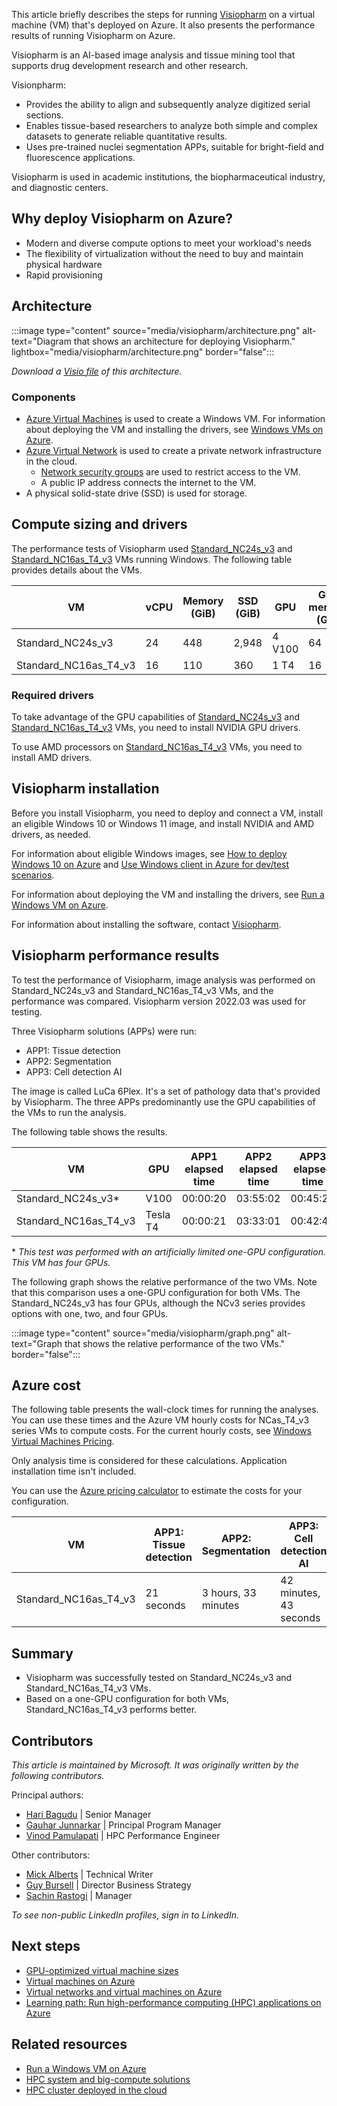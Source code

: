This article briefly describes the steps for running [Visiopharm](https://visiopharm.com) on a virtual machine (VM) that's deployed on Azure. It also presents the performance results of running Visiopharm on Azure.

Visiopharm is an AI-based image analysis and tissue mining tool that supports drug development research and other research.  

Visionpharm:

- Provides the ability to align and subsequently analyze digitized serial sections. 
- Enables tissue-based researchers to analyze both simple and complex datasets to generate reliable quantitative results.
- Uses pre-trained nuclei segmentation APPs, suitable for bright-field and fluorescence applications.

Visiopharm is used in academic institutions, the biopharmaceutical industry, and diagnostic centers.

## Why deploy Visiopharm on Azure?

- Modern and diverse compute options to meet your workload's needs
- The flexibility of virtualization without the need to buy and maintain physical hardware
- Rapid provisioning

## Architecture

:::image type="content" source="media/visiopharm/architecture.png" alt-text="Diagram that shows an architecture for deploying Visiopharm." lightbox="media/visiopharm/architecture.png" border="false":::

*Download a [Visio file](https://arch-center.azureedge.net/visiopharm.vsdx) of this
architecture.*

### Components

- [Azure Virtual Machines](https://azure.microsoft.com/services/virtual-machines) is
    used to create a Windows VM. For information about deploying the VM and installing the drivers, see [Windows VMs on Azure](../../reference-architectures/n-tier/windows-vm.yml).
- [Azure Virtual Network](https://azure.microsoft.com/services/virtual-network) is
    used to create a private network infrastructure in the cloud.
  - [Network security groups](/azure/virtual-network/network-security-groups-overview) are used to restrict access to the VM.  
  - A public IP address connects the internet to the VM.
- A physical solid-state drive (SSD) is used for storage.

## Compute sizing and drivers

The performance tests of Visiopharm used [Standard_NC24s_v3](/azure/virtual-machines/ncv3-series) and [Standard_NC16as_T4_v3](/azure/virtual-machines/nct4-v3-series) VMs running Windows. The following table provides details about the VMs.

|VM |	vCPU|	Memory (GiB)|	SSD (GiB)|	GPU	|GPU memory (GiB)|	Maximum data disks|
|-|-|-|-|-|-|-|
|Standard_NC24s_v3	|24|	448|	2,948|	4 V100|	64|	32|
|Standard_NC16as_T4_v3|	16|	110|	360|	1 T4|	16	|32|

### Required drivers

To take advantage of the GPU capabilities of [Standard_NC24s_v3](/azure/virtual-machines/ncv3-series) and [Standard_NC16as_T4_v3](/azure/virtual-machines/nct4-v3-series) VMs, you need to install NVIDIA GPU drivers.

To use AMD processors on [Standard_NC16as_T4_v3](/azure/virtual-machines/nct4-v3-series) VMs, you need to install AMD drivers.

## Visiopharm installation

Before you install Visiopharm, you need to deploy and connect a VM, install an eligible Windows 10 or Windows 11 image, and install NVIDIA and AMD drivers, as needed.

For information about eligible Windows images, see [How to deploy Windows 10 on Azure](/azure/virtual-machines/windows/windows-desktop-multitenant-hosting-deployment) and [Use Windows client in Azure for dev/test scenarios](/azure/virtual-machines/windows/client-images).

For information about deploying the VM and installing the drivers, see [Run a Windows VM on Azure](../../reference-architectures/n-tier/windows-vm.yml).

For information about installing the software, contact [Visiopharm](https://visiopharm.com). 

## Visiopharm performance results

To test the performance of Visiopharm, image analysis was performed on Standard_NC24s_v3 and Standard_NC16as_T4_v3 VMs, and the performance was compared. Visiopharm version 2022.03 was used for testing. 

Three Visiopharm solutions (APPs) were run: 

- APP1: Tissue detection
- APP2: Segmentation
- APP3: Cell detection AI 

The image is called LuCa 6Plex. It's a set of pathology data that's provided by Visiopharm. The three APPs predominantly use the GPU capabilities of the VMs to run the analysis.

The following table shows the results.

|VM | GPU| APP1 elapsed time|APP2 elapsed time| APP3 elapsed time|
|-|-|-|-|-|
|Standard_NC24s_v3*|V100|00:00:20|03:55:02|00:45:21|
|Standard_NC16as_T4_v3|Tesla T4|00:00:21|03:33:01|00:42:43|

\* *This test was performed with an artificially limited one-GPU configuration. This VM has four GPUs.*

The following graph shows the relative performance of the two VMs. Note that this comparison uses a one-GPU configuration for both VMs. The Standard_NC24s_v3 has four GPUs, although the NCv3 series provides options with one, two, and four GPUs.

:::image type="content" source="media/visiopharm/graph.png" alt-text="Graph that shows the relative performance of the two VMs." border="false":::

## Azure cost

The following table presents the wall-clock times for running the analyses. You can use these times and the Azure VM hourly costs for NCas_T4_v3 series VMs to compute costs. For the current hourly costs, see [Windows Virtual Machines Pricing](https://azure.microsoft.com/pricing/details/virtual-machines/windows/#pricing).

Only analysis time is considered for these calculations. Application installation time isn't included.

You can use the [Azure pricing calculator](https://azure.microsoft.com/pricing/calculator) to estimate the costs for your configuration.

|VM |		APP1: Tissue detection	|APP2: Segmentation|	APP3: Cell detection AI|
|-|-|-|-|
|Standard_NC16as_T4_v3|		21 seconds	|3 hours, 33 minutes|	42 minutes, 43 seconds|

## Summary

- Visiopharm was successfully tested on Standard_NC24s_v3 and Standard_NC16as_T4_v3 VMs.
- Based on a one-GPU configuration for both VMs, Standard_NC16as_T4_v3 performs better. 

## Contributors

*This article is maintained by Microsoft. It was originally written by
the following contributors.*

Principal authors:

-   [Hari Bagudu](https://www.linkedin.com/in/hari-bagudu-88732a19) |
    Senior Manager
-   [Gauhar Junnarkar](https://www.linkedin.com/in/gauharjunnarkar) |
    Principal Program Manager
-   [Vinod Pamulapati](https://www.linkedin.com/in/vinod-reddy-20481a104) |
    HPC Performance Engineer

Other contributors:

-   [Mick Alberts](https://www.linkedin.com/in/mick-alberts-a24a1414) |
    Technical Writer
-   [Guy Bursell](https://www.linkedin.com/in/guybursell) | Director
    Business Strategy
-   [Sachin Rastogi](https://www.linkedin.com/in/sachin-rastogi-907a3b5) |
    Manager

*To see non-public LinkedIn profiles, sign in to LinkedIn.*

## Next steps

- [GPU-optimized virtual machine sizes](/azure/virtual-machines/sizes-gpu)
- [Virtual machines on Azure](/azure/virtual-machines/overview)
- [Virtual networks and virtual machines on Azure](/azure/virtual-network/network-overview)
- [Learning path: Run high-performance computing (HPC) applications on Azure](/learn/paths/run-high-performance-computing-applications-azure)

## Related resources

- [Run a Windows VM on Azure](../../reference-architectures/n-tier/windows-vm.yml)
- [HPC system and big-compute solutions](../../solution-ideas/articles/big-compute-with-azure-batch.yml)
- [HPC cluster deployed in the cloud](../../solution-ideas/articles/hpc-cluster.yml)